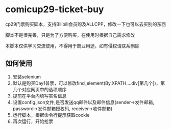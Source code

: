 # comicup29-ticket-buy

cp29门票购买脚本，支持Bilibili会员购及ALLCPP，修改一下也可以去买别的东西

脚本不是很完善，只是为了方便购买，在使用时根据自己需求修改

本脚本仅供学习交流使用，不得用于商业用途，如有侵权请联系删除

## 如何使用

1. 安装selenium
2. 默认是购买Day1普票，可以修改find_element(By.XPATH....div[第几个])，第几个对应网页中的选项顺序
3. 提前在平台内填写实名信息
4. 设置config.json文件,是否发送qq邮件以及邮件信息(sender->发件邮箱, password->发件邮箱授权码, receiver->收件邮箱)
5. 运行脚本，根据命令行提示获取cookie
6. 再次运行，开始抢票
